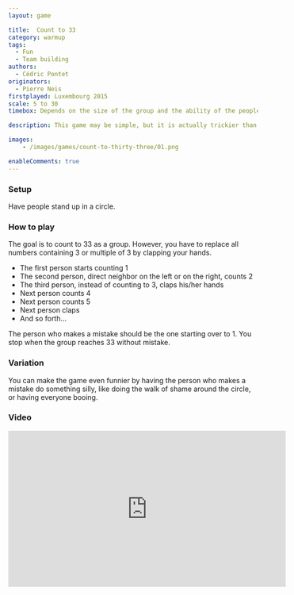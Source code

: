 ```yaml
---
layout: game

title:  Count to 33
category: warmup
tags:
  - Fun
  - Team building
authors: 
  - Cédric Pontet
originators: 
  - Pierre Neis
firstplayed: Luxembourg 2015
scale: 5 to 30
timebox: Depends on the size of the group and the ability of the people

description: This game may be simple, but it is actually trickier than it seems. It is a very good game for fun, that you can use as an ice breaker, warm up or energizer.

images:
    - /images/games/count-to-thirty-three/01.png

enableComments: true
---
```



### Setup

Have people stand up in a circle.

### How to play

The goal is to count to 33 as a group.
However, you have to replace all numbers containing 3 or multiple of 3 by clapping your hands.

* The first person starts counting 1
* The second person, direct neighbor on the left or on the right, counts 2
* The third person, instead of counting to 3, claps his/her hands
* Next person counts 4
* Next person counts 5
* Next person claps
* And so forth…

The person who makes a mistake should be the one starting over to 1.
You stop when the group reaches 33 without mistake.

### Variation
You can make the game even funnier by having the person who makes a mistake do something silly, like doing the walk of shame around the circle, or having everyone booing.


### Video

<iframe width="560" height="315" src="https://www.youtube.com/embed/pONzUdk-r1o" frameborder="0" allowfullscreen></iframe>
